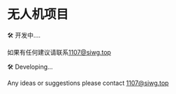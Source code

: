 # 无人机项目



🛠️  开发中....

如果有任何建议请联系[1107@siwg.top](mailto:1107@siwg.top)




🛠️ Developing...

Any ideas or suggestions please contact [1107@siwg.top](mailto:1107@siwg.top)




